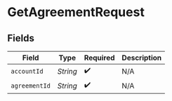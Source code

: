 # GetAgreementRequest


## Fields

| Field              | Type               | Required           | Description        |
| ------------------ | ------------------ | ------------------ | ------------------ |
| `accountId`        | *String*           | :heavy_check_mark: | N/A                |
| `agreementId`      | *String*           | :heavy_check_mark: | N/A                |